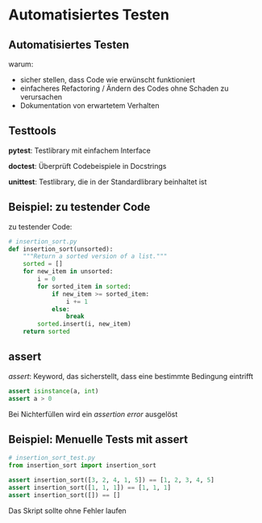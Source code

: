 # Automatisiertes Testen

## Automatisiertes Testen

warum:

- sicher stellen, dass Code wie erwünscht funktioniert
- einfacheres Refactoring / Ändern des Codes ohne Schaden zu verursachen
- Dokumentation von erwartetem Verhalten

## Testtools

**pytest**: Testlibrary mit einfachem Interface

**doctest**: Überprüft Codebeispiele in Docstrings

**unittest**: Testlibrary, die in der Standardlibrary beinhaltet ist

## Beispiel: zu testender Code

zu testender Code:

```py
# insertion_sort.py
def insertion_sort(unsorted):
    """Return a sorted version of a list."""
    sorted = []
    for new_item in unsorted:
        i = 0
        for sorted_item in sorted:
            if new_item >= sorted_item:
                i += 1
            else:
                break
        sorted.insert(i, new_item)
    return sorted
```

## assert

_assert_: Keyword, das sicherstellt, dass eine bestimmte Bedingung eintrifft

```py
assert isinstance(a, int)
assert a > 0
```

Bei Nichterfüllen wird ein _assertion error_ ausgelöst

## Beispiel: Menuelle Tests mit assert

```py
# insertion_sort_test.py
from insertion_sort import insertion_sort

assert insertion_sort([3, 2, 4, 1, 5]) == [1, 2, 3, 4, 5]
assert insertion_sort([1, 1, 1]) == [1, 1, 1]
assert insertion_sort([]) == []
```

Das Skript sollte ohne Fehler laufen
